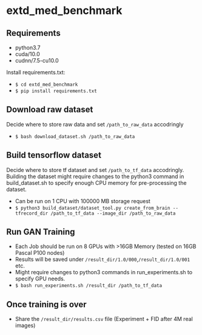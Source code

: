 # extd_med_benchmark

## Requirements 

- python3.7
- cuda/10.0
- cudnn/7.5-cu10.0

Install requirements.txt:

- `$ cd extd_med_benchmark`
- `$ pip install requirements.txt`

## Download raw dataset
Decide where to store raw data and set `/path_to_raw_data` accodringly 
- `$ bash download_dataset.sh /path_to_raw_data`

## Build tensorflow dataset
Decide where to store tf dataset and set `/path_to_tf_data` accodringly. Building the dataset might require changes to the python3 command in build_dataset.sh to specify enough CPU memory for pre-processing the dataset. 
- Can be run on 1 CPU with 100000 MB storage request 
- `$ python3 build_dataset/dataset_tool.py create_from_brain --tfrecord_dir /path_to_tf_data --image_dir /path_to_raw_data`

## Run GAN Training

- Each Job should be run on 8 GPUs with >16GB Memory (tested on 16GB Pascal P100 nodes)
- Results will be saved under `/result_dir/1.0/000`,`/result_dir/1.0/001` etc. 
- Might require changes to python3 commands in run_experiments.sh to specify GPU needs.
- `$ bash run_experiments.sh /result_dir /path_to_tf_data`


## Once training is over 
- Share the `/result_dir/results.csv` file (Experiment + FID after 4M real images) 
